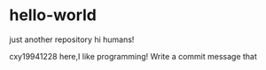 # hello-world
just another repository
hi humans!

cxy19941228 here,I like programming!
Write a commit message that 
